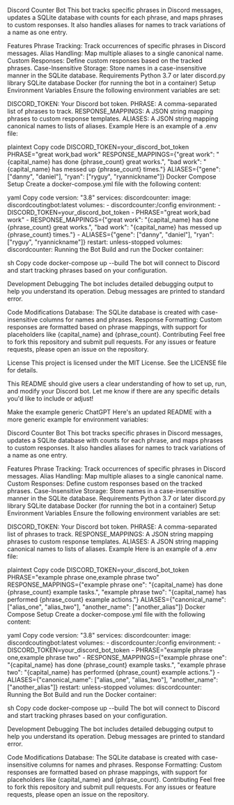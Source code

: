 Discord Counter Bot
This bot tracks specific phrases in Discord messages, updates a SQLite database with counts for each phrase, and maps phrases to custom responses. It also handles aliases for names to track variations of a name as one entry.

Features
Phrase Tracking: Track occurrences of specific phrases in Discord messages.
Alias Handling: Map multiple aliases to a single canonical name.
Custom Responses: Define custom responses based on the tracked phrases.
Case-Insensitive Storage: Store names in a case-insensitive manner in the SQLite database.
Requirements
Python 3.7 or later
discord.py library
SQLite database
Docker (for running the bot in a container)
Setup
Environment Variables
Ensure the following environment variables are set:

DISCORD_TOKEN: Your Discord bot token.
PHRASE: A comma-separated list of phrases to track.
RESPONSE_MAPPINGS: A JSON string mapping phrases to custom response templates.
ALIASES: A JSON string mapping canonical names to lists of aliases.
Example
Here is an example of a .env file:

plaintext
Copy code
DISCORD_TOKEN=your_discord_bot_token
PHRASE="great work,bad work"
RESPONSE_MAPPINGS={"great work": "{capital_name} has done {phrase_count} great works.", "bad work": "{capital_name} has messed up {phrase_count} times."}
ALIASES={"gene": ["danny", "daniel"], "ryan": ["ryguy", "ryannickname"]}
Docker Compose Setup
Create a docker-compose.yml file with the following content:

yaml
Copy code
version: "3.8"
services:
  discordcounter:
    image: discordcoutingbot:latest
    volumes:
      - discordcounter:/config
    environment:
      - DISCORD_TOKEN=your_discord_bot_token
      - PHRASE="great work,bad work"
      - RESPONSE_MAPPINGS={"great work": "{capital_name} has done {phrase_count} great works.", "bad work": "{capital_name} has messed up {phrase_count} times."}
      - ALIASES={"gene": ["danny", "daniel"], "ryan": ["ryguy", "ryannickname"]}
    restart: unless-stopped
volumes:
  discordcounter:
Running the Bot
Build and run the Docker container:

sh
Copy code
docker-compose up --build
The bot will connect to Discord and start tracking phrases based on your configuration.

Development
Debugging
The bot includes detailed debugging output to help you understand its operation. Debug messages are printed to standard error.

Code Modifications
Database: The SQLite database is created with case-insensitive columns for names and phrases.
Response Formatting: Custom responses are formatted based on phrase mappings, with support for placeholders like {capital_name} and {phrase_count}.
Contributing
Feel free to fork this repository and submit pull requests. For any issues or feature requests, please open an issue on the repository.

License
This project is licensed under the MIT License. See the LICENSE file for details.

This README should give users a clear understanding of how to set up, run, and modify your Discord bot. Let me know if there are any specific details you'd like to include or adjust!





Make the example generic
ChatGPT
Here's an updated README with a more generic example for environment variables:

Discord Counter Bot
This bot tracks specific phrases in Discord messages, updates a SQLite database with counts for each phrase, and maps phrases to custom responses. It also handles aliases for names to track variations of a name as one entry.

Features
Phrase Tracking: Track occurrences of specific phrases in Discord messages.
Alias Handling: Map multiple aliases to a single canonical name.
Custom Responses: Define custom responses based on the tracked phrases.
Case-Insensitive Storage: Store names in a case-insensitive manner in the SQLite database.
Requirements
Python 3.7 or later
discord.py library
SQLite database
Docker (for running the bot in a container)
Setup
Environment Variables
Ensure the following environment variables are set:

DISCORD_TOKEN: Your Discord bot token.
PHRASE: A comma-separated list of phrases to track.
RESPONSE_MAPPINGS: A JSON string mapping phrases to custom response templates.
ALIASES: A JSON string mapping canonical names to lists of aliases.
Example
Here is an example of a .env file:

plaintext
Copy code
DISCORD_TOKEN=your_discord_bot_token
PHRASE="example phrase one,example phrase two"
RESPONSE_MAPPINGS={"example phrase one": "{capital_name} has done {phrase_count} example tasks.", "example phrase two": "{capital_name} has performed {phrase_count} example actions."}
ALIASES={"canonical_name": ["alias_one", "alias_two"], "another_name": ["another_alias"]}
Docker Compose Setup
Create a docker-compose.yml file with the following content:

yaml
Copy code
version: "3.8"
services:
  discordcounter:
    image: discordcoutingbot:latest
    volumes:
      - discordcounter:/config
    environment:
      - DISCORD_TOKEN=your_discord_bot_token
      - PHRASE="example phrase one,example phrase two"
      - RESPONSE_MAPPINGS={"example phrase one": "{capital_name} has done {phrase_count} example tasks.", "example phrase two": "{capital_name} has performed {phrase_count} example actions."}
      - ALIASES={"canonical_name": ["alias_one", "alias_two"], "another_name": ["another_alias"]}
    restart: unless-stopped
volumes:
  discordcounter:
Running the Bot
Build and run the Docker container:

sh
Copy code
docker-compose up --build
The bot will connect to Discord and start tracking phrases based on your configuration.

Development
Debugging
The bot includes detailed debugging output to help you understand its operation. Debug messages are printed to standard error.

Code Modifications
Database: The SQLite database is created with case-insensitive columns for names and phrases.
Response Formatting: Custom responses are formatted based on phrase mappings, with support for placeholders like {capital_name} and {phrase_count}.
Contributing
Feel free to fork this repository and submit pull requests. For any issues or feature requests, please open an issue on the repository.